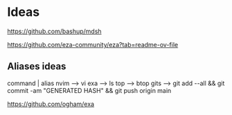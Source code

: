 # Ideas 

https://github.com/bashup/mdsh

https://github.com/eza-community/eza?tab=readme-ov-file

## Aliases ideas


command | alias
nvim --> vi
exa --> ls
top --> btop
gits --> git add --all && git commit -am "GENERATED HASH" && git push origin main


https://github.com/ogham/exa














